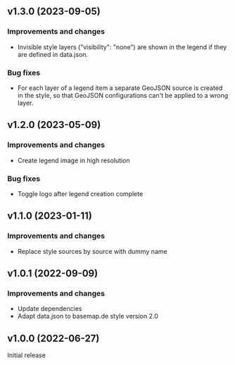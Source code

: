 ## v1.3.0 (2023-09-05)
### Improvements and changes
* Invisible style layers ("visibility": "none") are shown in the legend if they are defined in data.json.

### Bug fixes
* For each layer of a legend item a separate GeoJSON source is created in the style, so that GeoJSON configurations can't be applied to a wrong layer.

## v1.2.0 (2023-05-09)
### Improvements and changes
* Create legend image in high resolution

### Bug fixes
* Toggle logo after legend creation complete

## v1.1.0 (2023-01-11)
### Improvements and changes
* Replace style sources by source with dummy name

## v1.0.1 (2022-09-09)
### Improvements and changes
* Update dependencies
* Adapt data.json to basemap.de style version 2.0

## v1.0.0 (2022-06-27)
Initial release